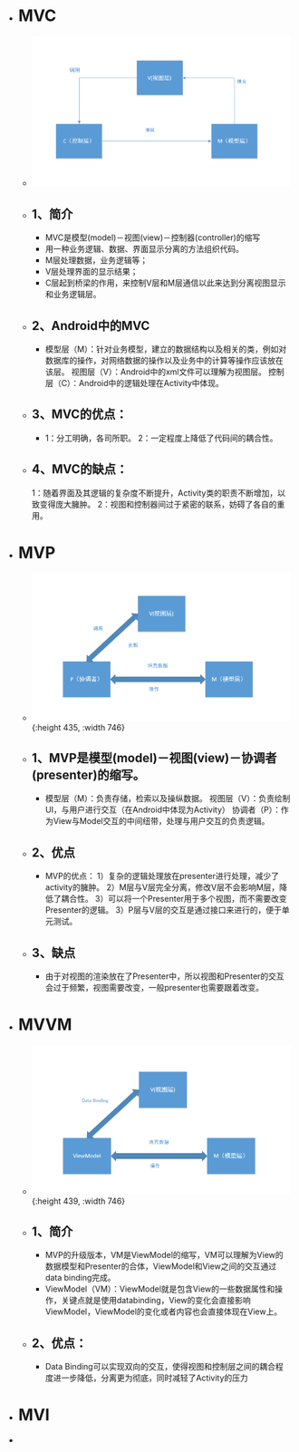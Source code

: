 - # MVC
	- ![image.png](../assets/image_1662434079490_0.png)
	- ## 1、简介
		- MVC是模型(model)－视图(view)－控制器(controller)的缩写
		- 用一种业务逻辑、数据、界面显示分离的方法组织代码。
		- M层处理数据，业务逻辑等；
		- V层处理界面的显示结果；
		- C层起到桥梁的作用，来控制V层和M层通信以此来达到分离视图显示和业务逻辑层。
	- ## 2、Android中的MVC
		- 模型层（M）：针对业务模型，建立的数据结构以及相关的类，例如对数据库的操作，对网络数据的操作以及业务中的计算等操作应该放在该层。
		  视图层（V）：Android中的xml文件可以理解为视图层。
		  控制层（C）：Android中的逻辑处理在Activity中体现。
	- ## 3、MVC的优点：
		- 1：分工明确，各司所职。
		  2：一定程度上降低了代码间的耦合性。
	- ## 4、MVC的缺点：
	  1：随着界面及其逻辑的复杂度不断提升，Activity类的职责不断增加，以致变得庞大臃肿。
	  2：视图和控制器间过于紧密的联系，妨碍了各自的重用。
- # MVP
	- ![image.png](../assets/image_1662434111516_0.png){:height 435, :width 746}
	- ## 1、MVP是模型(model)－视图(view)－协调者(presenter)的缩写。
		- 模型层（M）：负责存储，检索以及操纵数据。
		  视图层（V）：负责绘制UI，与用户进行交互（在Android中体现为Activity）
		  协调者（P）：作为View与Model交互的中间纽带，处理与用户交互的负责逻辑。
	- ## 2、优点
		- MVP的优点：
		  1）复杂的逻辑处理放在presenter进行处理，减少了activity的臃肿。
		  2）M层与V层完全分离，修改V层不会影响M层，降低了耦合性。
		  3）可以将一个Presenter用于多个视图，而不需要改变Presenter的逻辑。
		  3）P层与V层的交互是通过接口来进行的，便于单元测试。
	- ## 3、缺点
		- 由于对视图的渲染放在了Presenter中，所以视图和Presenter的交互会过于频繁，视图需要改变，一般presenter也需要跟着改变。
- # MVVM
	- ![image.png](../assets/image_1662434225858_0.png){:height 439, :width 746}
	- ## 1、简介
		- MVP的升级版本，VM是ViewModel的缩写，VM可以理解为View的数据模型和Presenter的合体，ViewModel和View之间的交互通过data binding完成。
		- ViewModel（VM）：ViewModel就是包含View的一些数据属性和操作，关键点就是使用databinding，View的变化会直接影响ViewModel，ViewModel的变化或者内容也会直接体现在View上。
	- ## 2、优点：
		- Data Binding可以实现双向的交互，使得视图和控制层之间的耦合程度进一步降低，分离更为彻底，同时减轻了Activity的压力
- # MVI
-